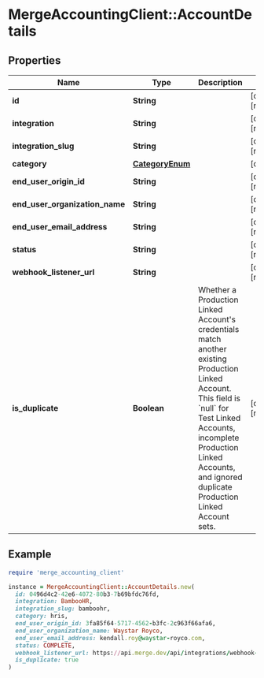 # MergeAccountingClient::AccountDetails

## Properties

| Name | Type | Description | Notes |
| ---- | ---- | ----------- | ----- |
| **id** | **String** |  | [optional][readonly] |
| **integration** | **String** |  | [optional][readonly] |
| **integration_slug** | **String** |  | [optional][readonly] |
| **category** | [**CategoryEnum**](CategoryEnum.md) |  | [optional] |
| **end_user_origin_id** | **String** |  | [optional][readonly] |
| **end_user_organization_name** | **String** |  | [optional][readonly] |
| **end_user_email_address** | **String** |  | [optional][readonly] |
| **status** | **String** |  | [optional][readonly] |
| **webhook_listener_url** | **String** |  | [optional][readonly] |
| **is_duplicate** | **Boolean** | Whether a Production Linked Account&#39;s credentials match another existing Production Linked Account. This field is &#x60;null&#x60; for Test Linked Accounts, incomplete Production Linked Accounts, and ignored duplicate Production Linked Account sets. | [optional][readonly] |

## Example

```ruby
require 'merge_accounting_client'

instance = MergeAccountingClient::AccountDetails.new(
  id: 0496d4c2-42e6-4072-80b3-7b69bfdc76fd,
  integration: BambooHR,
  integration_slug: bamboohr,
  category: hris,
  end_user_origin_id: 3fa85f64-5717-4562-b3fc-2c963f66afa6,
  end_user_organization_name: Waystar Royco,
  end_user_email_address: kendall.roy@waystar-royco.com,
  status: COMPLETE,
  webhook_listener_url: https://api.merge.dev/api/integrations/webhook-listener/7fc3mee0UW8ecV4,
  is_duplicate: true
)
```

